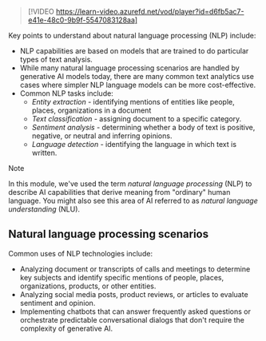 >[!VIDEO https://learn-video.azurefd.net/vod/player?id=d6fb5ac7-e41e-48c0-9b9f-5547083128aa]

Key points to understand about natural language processing (NLP) include:

- NLP capabilities are based on models that are trained to do particular types of text analysis.
- While many natural language processing scenarios are handled by generative AI models today, there are many common text analytics use cases where simpler NLP language models can be more cost-effective.
- Common NLP tasks include:
    - *Entity extraction* - identifying mentions of entities like people, places, organizations in a document
    - *Text classification* - assigning document to a specific category.
    - *Sentiment analysis* - determining whether a body of text is positive, negative, or neutral and inferring opinions.
    - *Language detection* - identifying the language in which text is written.

> [!NOTE]
> In this module, we've used the term *natural language processing* (NLP) to describe AI capabilities that derive meaning from "ordinary" human language. You might also see this area of AI referred to as *natural language understanding* (NLU).

## Natural language processing scenarios

Common uses of NLP technologies include:

- Analyzing document or transcripts of calls and meetings to determine key subjects and identify specific mentions of people, places, organizations, products, or other entities.
- Analyzing social media posts, product reviews, or articles to evaluate sentiment and opinion.
- Implementing chatbots that can answer frequently asked questions or orchestrate predictable conversational dialogs that don't require the complexity of generative AI.
